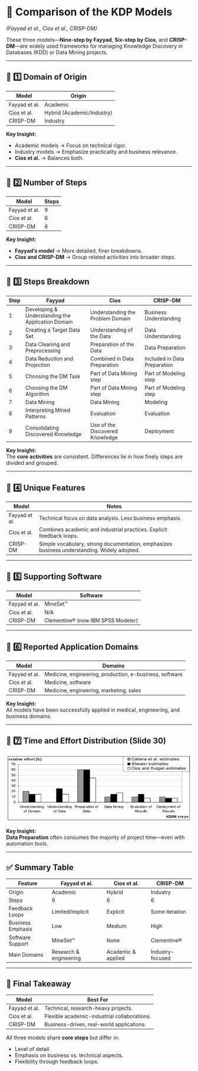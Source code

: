 # 🔴 Comparison of the KDP Models
*(Fayyad et al., Cios et al., CRISP-DM)*

These three models—**Nine-step by Fayyad**, **Six-step by Cios**, and **CRISP-DM**—are widely used frameworks for managing Knowledge Discovery in Databases (KDD) or Data Mining projects.

---

## 📝 1️⃣ Domain of Origin

| Model      | Origin                    |
|------------|--------------------------|
| Fayyad et al. | Academic               |
| Cios et al.   | Hybrid (Academic/Industry) |
| CRISP-DM      | Industry               |

**Key Insight:**  
- Academic models → Focus on technical rigor.  
- Industry models → Emphasize practicality and business relevance.  
- **Cios et al.** → Balances both.

---

## 📝 2️⃣ Number of Steps

| Model      | Steps |
|------------|-------|
| Fayyad et al. | 9 |
| Cios et al.   | 6 |
| CRISP-DM      | 6 |

**Key Insight:**  
- **Fayyad’s model** → More detailed, finer breakdowns.  
- **Cios and CRISP-DM** → Group related activities into broader steps.

---

## 📝 3️⃣ Steps Breakdown

| Step | Fayyad                  | Cios                        | CRISP-DM                  |
|------|-------------------------|-----------------------------|---------------------------|
| 1    | Developing & Understanding the Application Domain | Understanding the Problem Domain | Business Understanding    |
| 2    | Creating a Target Data Set | Understanding of the Data | Data Understanding        |
| 3    | Data Cleaning and Preprocessing | Preparation of the Data | Data Preparation          |
| 4    | Data Reduction and Projection | Combined in Data Preparation | Included in Data Preparation |
| 5    | Choosing the DM Task | Part of Data Mining step    | Part of Modeling step     |
| 6    | Choosing the DM Algorithm | Part of Data Mining step    | Part of Modeling step     |
| 7    | Data Mining              | Data Mining                 | Modeling                  |
| 8    | Interpreting Mined Patterns | Evaluation                 | Evaluation                |
| 9    | Consolidating Discovered Knowledge | Use of the Discovered Knowledge | Deployment               |

**Key Insight:**  
The **core activities** are consistent. Differences lie in how finely steps are divided and grouped.

---

## 📝 4️⃣ Unique Features

| Model      | Notes                                                        |
|------------|--------------------------------------------------------------|
| Fayyad et al. | Technical focus on data analysis. Less business emphasis. |
| Cios et al.   | Combines academic and industrial practices. Explicit feedback loops. |
| CRISP-DM      | Simple vocabulary, strong documentation, emphasizes business understanding. Widely adopted. |

---

## 📝 5️⃣ Supporting Software

| Model      | Software                     |
|------------|-----------------------------|
| Fayyad et al. | MineSet™                  |
| Cios et al.   | N/A                       |
| CRISP-DM      | Clementine® (now IBM SPSS Modeler) |

---

## 📝 6️⃣ Reported Application Domains

| Model      | Domains                                             |
|------------|----------------------------------------------------|
| Fayyad et al. | Medicine, engineering, production, e-business, software |
| Cios et al.   | Medicine, software                               |
| CRISP-DM      | Medicine, engineering, marketing, sales          |

**Key Insight:**  
All models have been successfully applied in medical, engineering, and business domains.

---

## 🔄 7️⃣ Time and Effort Distribution (Slide 30)

![My Diagram](https://github.com/aimlresearcher/Comprehensive-2025/blob/main/DM%20HT/images/img03.png?raw=true)


**Key Insight:**  
**Data Preparation** often consumes the majority of project time—even with automation tools.

---

## ✅ Summary Table

| Feature          | Fayyad et al. | Cios et al. | CRISP-DM |
|------------------|---------------|-------------|-----------|
| Origin           | Academic      | Hybrid      | Industry   |
| Steps            | 9             | 6           | 6         |
| Feedback Loops   | Limited/implicit | Explicit | Some iteration |
| Business Emphasis| Low           | Medium      | High       |
| Software Support | MineSet™      | None        | Clementine® |
| Main Domains     | Research & engineering | Academic & applied | Industry-focused |

---

## 🔎 Final Takeaway

| Model         | Best For                                         |
|---------------|--------------------------------------------------|
| Fayyad et al. | Technical, research-heavy projects.              |
| Cios et al.   | Flexible academic-industrial collaborations.     |
| CRISP-DM      | Business-driven, real-world applications.        |

All three models share **core steps** but differ in:
- Level of detail.
- Emphasis on business vs. technical aspects.
- Flexibility through feedback loops.
